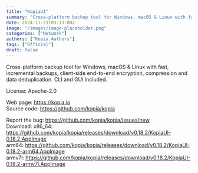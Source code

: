 ```yaml
---
title: "KopiaUI"
summary: "Cross-platform backup tool for Windows, macOS & Linux with fast, incremental backups, client-side end-to-end encryption, compression and data deduplication. CLI and GUI included."
date: 2024-11-21T03:13:00Z
image: "/images/image-placeholder.png"
categories: ["Network"]
authors: ["Kopia Authors"]
tags: ["Official"]
draft: false
---
```


Cross-platform backup tool for Windows, macOS & Linux with fast, incremental backups, client-side end-to-end encryption, compression and data deduplication. CLI and GUI included.

License: Apache-2.0

Web page: <https://kopia.io>  
Source code: <https://github.com/kopia/kopia>

Report the bug: <https://github.com/kopia/kopia/issues/new>  
Download:   x86_64: <https://github.com/kopia/kopia/releases/download/v0.18.2/KopiaUI-0.18.2.AppImage>  
            arm64: <https://github.com/kopia/kopia/releases/download/v0.18.2/KopiaUI-0.18.2-arm64.AppImage>  
            armv7l: <https://github.com/kopia/kopia/releases/download/v0.18.2/KopiaUI-0.18.2-armv7l.AppImage>
